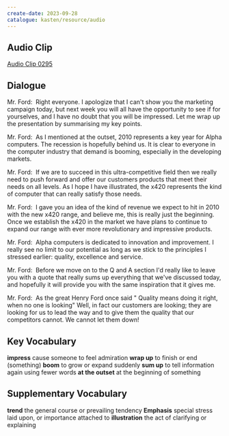 ```yaml
---
create-date: 2023-09-28
catalogue: kasten/resource/audio
---
```


## Audio Clip
[Audio Clip 0295](https://archive.org/download/englishpod_all/englishpod_0295dg.mp3)

## Dialogue
Mr. Ford:  Right everyone. I apologize that I can't show you the marketing campaign today, but next week you will all have the opportunity to see if for yourselves, and I have no doubt that you will be impressed. Let me wrap up the presentation by summarising my key points. 

Mr. Ford:  As I mentioned at the outset, 2010 represents a key year for Alpha computers. The recession is hopefully behind us. It is clear to everyone in the computer industry that demand is booming, especially in the developing markets. 

Mr. Ford:  If we are to succeed in this ultra-competitive field then we really need to push forward and offer our customers products that meet their needs on all levels. As I hope I have illustrated, the x420 represents the kind of computer that can really satisfy those needs. 

Mr. Ford:  I gave you an idea of the kind of revenue we expect to hit in 2010 with the new x420 range, and believe me, this is really just the beginning. Once we establish the x420 in the market we have plans to continue to expand our range  with ever more revolutionary and impressive products. 

Mr. Ford:  Alpha computers is dedicated to innovation and improvement. I really see no limit to our potential as long as we stick to the principles I stressed earlier:  quality, excellence and service. 

Mr. Ford:  Before we move on to the Q and A section I'd really like to leave you with a quote that really sums up everything that we've discussed today, and hopefully it will provide you with the same inspiration that it gives me. 

Mr. Ford:  As the great Henry Ford once said " Quality means doing it right, when no one is looking" Well, in fact our customers are looking; they are looking for us to lead the way and to give them the quality that our competitors cannot. We cannot let them down! 

## Key Vocabulary
**impress**            cause someone to feel admiration
**wrap up**            to finish or end (something)
**boom**               to grow or expand suddenly
**sum up**             to tell information again using fewer words
**at the outset**      at the beginning of something

## Supplementary Vocabulary
**trend**             the general course or prevailing tendency
**Emphasis**          special stress laid upon, or importance attached to
**illustration**      the act of clarifying or explaining
